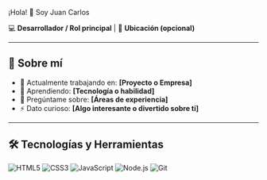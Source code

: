 ¡Hola! 👋 Soy Juan Carlos  

💻 **Desarrollador / Rol principal** | 📍 **Ubicación (opcional)**  

---

## 🚀 Sobre mí
- 🔭 Actualmente trabajando en: **[Proyecto o Empresa]**
- 🌱 Aprendiendo: **[Tecnología o habilidad]**
- 💬 Pregúntame sobre: **[Áreas de experiencia]**
- ⚡ Dato curioso: **[Algo interesante o divertido sobre ti]**

---

## 🛠️ Tecnologías y Herramientas
![HTML5](https://img.shields.io/badge/HTML5-E34F26?style=for-the-badge&logo=html5&logoColor=white)
![CSS3](https://img.shields.io/badge/CSS3-1572B6?style=for-the-badge&logo=css3&logoColor=white)
![JavaScript](https://img.shields.io/badge/JavaScript-F7DF1E?style=for-the-badge&logo=javascript&logoColor=black)
![Node.js](https://img.shields.io/badge/Node.js-43853D?style=for-the-badge&logo=node.js&logoColor=white)
![Git](https://img.shields.io/badge/GIT-E44C30?style=for-the-badge&logo=git&logoColor=white)
<!-- Añade o quita según tus habilidades -->

